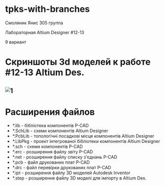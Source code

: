 # tpks-with-branches

Смоляник Янис 305 группа

Лабораторная Altium Designer #12-13

9 вариант

# Скриншоты 3d моделей к работе #12-13 Altium Des. 

![1](https://user-images.githubusercontent.com/45494170/82732708-9b16e900-9d17-11ea-8502-618a6989ea24.png)
 -------------------------------------------------------------------------------------------------------------


# Расширения файлов

- *.lib - бібліотека компонентів P-CAD
- *.SchLib - схеми компонентів Altium Designer
- *.PcbLib - топологічні посадкові місця компонентів Altium Designer
- *.LibPkg - проект інтегрованої бібліотеки компонентів Altium Designer
- *.sch - схеми компонентів P-CAD
- *.erc - розширення файлу звіту P-CAD
- *.net - розширення файлу списку з'єднань P-CAD
- *.pcb - файл друкованих плат P-CAD
- *.drc - файл перевірки друкованих плат P-CAD
- *.ipt - розширення файлу 3D моделей Autodesk Inventor
- *.step - розширення файлу 3D моделі для імпорту в Altium Des.
